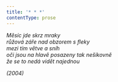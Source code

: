 ```yaml
---
title: '* * *'
contentType: prose
---
```


<section>

_Měsíc jde skrz mraky  
růžová záře nad obzorem s fleky  
mezi tím větve a sníh  
oči jsou na hlavě posazeny tak nešikovně  
že se to nedá vidět najednou_

</section>

<section>

_(2004)_

</section>

